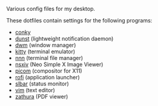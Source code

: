 Various config files for my desktop.

These dotfiles contain settings for the following programs:
- [conky](https://github.com/brndnmtthws/conky)
- [dunst](https://dunst-project.org/) (lightweight notification daemon)
- [dwm](https://dwm.suckless.org/) (window manager)
- [kitty](https://sw.kovidgoyal.net/kitty/) (terminal emulator)
- [nnn](https://github.com/jarun/nnn) (terminal file manager)
- [nsxiv](https://nsxiv.codeberg.page/) (Neo Simple X Image Viewer)  
- [picom](https://github.com/yshui/picom) (compositor for X11)  
- [rofi](https://github.com/DaveDavenport/rofi/) (application launcher)
- [slbar](https://github.com/Rentib/slbar) (status monitor)  
- [vim](https://www.vim.org/) (text editor)  
- [zathura](https://pwmt.org/projects/zathura/) (PDF viewer)
